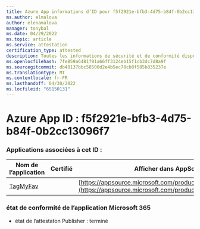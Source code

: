 ```yaml
---
title: Azure App informations d’ID pour f5f2921e-bfb3-4d75-b84f-0b2cc13096f7
ms.author: elmalova
author: elenamalova
manager: tonybal
ms.date: 04/29/2022
ms.topic: article
ms.service: attestation
certification_type: attested
description: Toutes les informations de sécurité et de conformité disponibles pour f5f2921e-bfb3-4d75-b84f-0b2cc13096f7.
ms.openlocfilehash: 7fe859a6481f91a66ff3124eb15f1cb3dc7d8a9f
ms.sourcegitcommit: db48137bbc58500d2e4b5ec78cb8f585b835237e
ms.translationtype: MT
ms.contentlocale: fr-FR
ms.lasthandoff: 04/30/2022
ms.locfileid: "65150131"
---
```

# <a name="azure-app-id-f5f2921e-bfb3-4d75-b84f-0b2cc13096f7"></a>Azure App ID : f5f2921e-bfb3-4d75-b84f-0b2cc13096f7


### <a name="apps-associated-with-this-id"></a>Applications associées à cet ID :
| **Nom de l’application** | **Certifié** | **Afficher dans AppSource** |
|--------------|---------------|-----------------------|
| [TagMyFav](../forward/WA200002713.md) |  | [https://appsource.microsoft.com/product/office/WA200002713](https://appsource.microsoft.com/product/office/WA200002713) |

### <a name="microsoft-365-app-compliance-status"></a>état de conformité de l’application Microsoft 365
- état de l’attestaton Publisher : terminé
